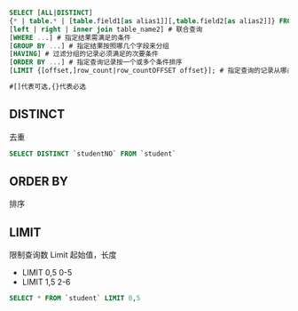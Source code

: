 ```sql
SELECT [ALL|DISTINCT]
{* | table.* | [table.field1[as alias1]][,table.field2[as alias2]]} FROM table_name[as table_alias]
[left | right | inner join table_name2] # 联合查询
[WHERE ...] # 指定结果需满足的条件
[GROUP BY ...] # 指定结果按照哪几个字段来分组
[HAVING] # 过滤分组的记录必须满足的次要条件
[ORDER BY ...] # 指定查询记录按一个或多个条件排序 
[LIMIT {[offset,]row_count|row_countOFFSET offset}]; # 指定查询的记录从哪条至哪条

#[]代表可选,{}代表必选
```




## DISTINCT
去重
```sql
SELECT DISTINCT `studentNO` FROM `student`
```

## ORDER BY
排序

## LIMIT
限制查询数
Limit 起始值，长度
- LIMIT 0,5     0-5
- LIMIT 1,5      2-6

```sql
SELECT * FROM `student` LIMIT 0,5
```